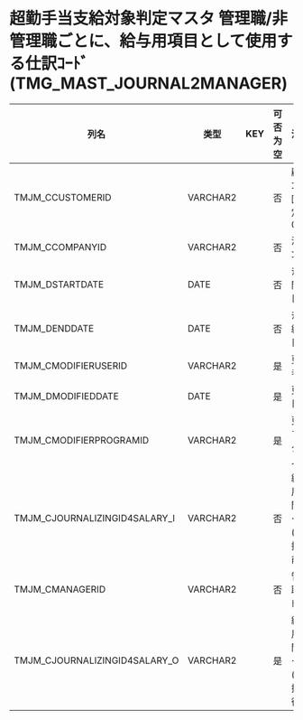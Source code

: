 # 超勤手当支給対象判定マスタ                 管理職/非管理職ごとに、給与用項目として使用する仕訳ｺｰﾄﾞ(TMG_MAST_JOURNAL2MANAGER)
| 列名   | 类型   | KEY  | 可否为空 | 注释   |
| ---- | ---- | ---- | ---- | ---- |
|TMJM_CCUSTOMERID|VARCHAR2||否|顧客ｺｰﾄﾞ                        固定：01                                                       |
|TMJM_CCOMPANYID|VARCHAR2||否|法人ｺｰﾄﾞ                                                                                    |
|TMJM_DSTARTDATE|DATE||否|ﾃﾞｰﾀ開始日                                                                                   |
|TMJM_DENDDATE|DATE||否|ﾃﾞｰﾀ終了日                                                                                   |
|TMJM_CMODIFIERUSERID|VARCHAR2||是|更新者                                                                                       |
|TMJM_DMODIFIEDDATE|DATE||是|更新日                                                                                       |
|TMJM_CMODIFIERPROGRAMID|VARCHAR2||是|更新プログラムID                                                                                 |
|TMJM_CJOURNALIZINGID4SALARY_I|VARCHAR2||否|給与用中間コード(変換前)                                                                                  |
|TMJM_CMANAGERID|VARCHAR2||否|管理職ｺｰﾄﾞ                                                                                   |
|TMJM_CJOURNALIZINGID4SALARY_O|VARCHAR2||是|給与用中間コード(変換後)                                                                                  |
